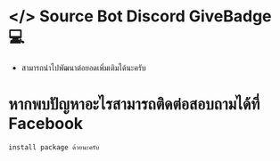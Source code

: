 # </> Source Bot Discord GiveBadge 💻

* สามารถนำไปพัฒนาต่อยอดเพิ่มเติมได้นะครับ
# หากพบปัญหาอะไรสามารถติดต่อสอบถามได้ที่ Facebook

```fix
install package ด้วยนะครับ
```
